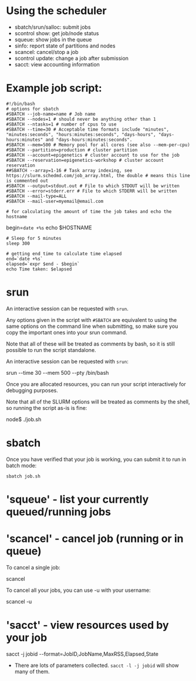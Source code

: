 
# Using the scheduler

- sbatch/srun/salloc: submit jobs
- scontrol show: get job/node status
- squeue: show jobs in the queue
- sinfo: report state of partitions and nodes
- scancel: cancel/stop a job
- scontrol update: change a job after submission
- sacct: view accounting information

# Example job script:

	#!/bin/bash
	# options for sbatch
	#SBATCH --job-name=name # Job name
	#SBATCH --nodes=1 # should never be anything other than 1
	#SBATCH --ntasks=1 # number of cpus to use
	#SBATCH --time=30 # Acceptable time formats include "minutes", "minutes:seconds", "hours:minutes:seconds", "days-hours", "days-hours:minutes" and "days-hours:minutes:seconds".
	#SBATCH --mem=500 # Memory pool for all cores (see also --mem-per-cpu)
	#SBATCH --partition=production # cluster partition
	#SBATCH --account=epigenetics # cluster account to use for the job
	#SBATCH --reservation=epigenetics-workshop # cluster account reservation
	##SBATCH --array=1-16 # Task array indexing, see https://slurm.schedmd.com/job_array.html, the double # means this line is commented out
	#SBATCH --output=stdout.out # File to which STDOUT will be written
	#SBATCH --error=stderr.err # File to which STDERR will be written
	#SBATCH --mail-type=ALL
	#SBATCH --mail-user=myemail@email.com
	
	# for calculating the amount of time the job takes and echo the hostname
begin=`date +%s`
	echo $HOSTNAME
	
	# Sleep for 5 minutes
	sleep 300

	# getting end time to calculate time elapsed
	end=`date +%s`
	elapsed=`expr $end - $begin`
	echo Time taken: $elapsed

# srun

An interactive session can be requested with `srun`.

Any options given in the script with `#SBATCH` are equivalent to using
the same options on the command line when submitting, so make sure you
copy the important ones into your srun command.

Note that all of these will be treated as comments by bash, so it is
still possible to run the script standalone.

An interactive session can be requested with `srun`:
   
   srun --time 30 --mem 500 --pty /bin/bash

Once you are allocated resources, you can run your script interactively for
debugging purposes.

Note that all of the SLURM options will be treated as comments by the shell, 
so running the script as-is is fine:

   node$ ./job.sh

# sbatch 

Once you have verified that your job is working, you can submit it to run
in batch mode:

    sbatch job.sh

# 'squeue' - list your currently queued/running jobs

# 'scancel' - cancel job (running or in queue)

To cancel a single job:

   scancel <jobid>

To cancel all your jobs, you can use -u with your username:

   scancel -u <username>

# 'sacct' - view resources used by your job

   sacct -j jobid --format=JobID,JobName,MaxRSS,Elapsed,State

- There are lots of parameters collected.  `sacct -l -j jobid` will show
many of them.
